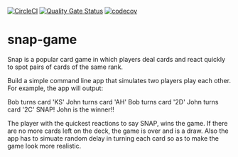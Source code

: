 [![CircleCI](https://circleci.com/gh/khoovirajsingh/snap-game.svg?style=svg)](https://circleci.com/gh/khoovirajsingh/snap-game)  [![Quality Gate Status](https://sonarcloud.io/api/project_badges/measure?project=khoovirajsingh_snap-game&metric=alert_status)](https://sonarcloud.io/dashboard?id=khoovirajsingh_snap-game)  [![codecov](https://codecov.io/gh/khoovirajsingh/snap-game/branch/master/graph/badge.svg)](https://codecov.io/gh/khoovirajsingh/snap-game)

# snap-game
Snap is a popular card game in which players deal cards and react quickly to spot pairs of cards of the same rank.

Build a simple command line app that simulates two players play each other. For example, the app will output:

Bob turns card 'KS'
John turns card 'AH'
Bob turns card '2D'
John turns card '2C'
SNAP! John is the winner!!

The player with the quickest reactions to say SNAP, wins the game.
If there are no more cards left on the deck, the game is over and is a draw.
Also the app has to simuate random delay in turning each card so as to make the game look more realistic.
